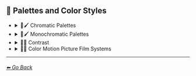 ## 🎨 Palettes and Color Styles

- <details><summary>🎨🖌 Chromatic Palettes</summary><p>

    | Keyword        | Image      |
    | ------------- |:-------------:|
    |Warm Color Palette| <img src="https://github.com/willwulfken/MidJourney-Styles-and-Keywords/blob/main/Images/MidJourney%20Styles%20(sphere)/sphere_warmcolorpalette.png?raw=true" width="256" /> | 
    |Cool Color Palette| <img src="https://github.com/willwulfken/MidJourney-Styles-and-Keywords/blob/main/Images/MidJourney%20Styles%20(sphere)/sphere_coolcolorpalette.png?raw=true" width="256" /> | 
    |Colorful| <img src="https://github.com/willwulfken/MidJourney-Styles-and-Keywords/blob/main/Images/MidJourney%20Styles%20(sphere)/sphere_colorful.png?raw=true" width="256" /> | 
    |Rainbow| <img src="https://github.com/willwulfken/MidJourney-Styles-and-Keywords/blob/main/Images/MidJourney%20Styles%20(sphere)/sphere_Rainbow.png?raw=true" width="256" /> | 
	|Spectral Color| <img src="https://github.com/willwulfken/MidJourney-Styles-and-Keywords/blob/main/Images/MidJourney%20Styles%20(sphere)/sphere_SpectralColor.png?raw=true" width="256" /> |
	|Inverted Colors| <img src="https://github.com/willwulfken/MidJourney-Styles-and-Keywords-Reference/blob/main/Images/MidJourney%20Styles%20(sphere)/sphere_Inverted_Colors.png?raw=true" width="256" /> |
	|Chroma| <img src="https://github.com/willwulfken/MidJourney-Styles-and-Keywords/blob/main/Images/MidJourney%20Styles%20(sphere)/sphere_Chroma.png?raw=true" width="256" /> |
	|Dichromatism| <img src="https://github.com/willwulfken/MidJourney-Styles-and-Keywords/blob/main/Images/MidJourney%20Styles%20(sphere)/sphere_Dichromatism.png?raw=true" width="256" /> |
	|Tetrachromacy| <img src="https://github.com/willwulfken/MidJourney-Styles-and-Keywords/blob/main/Images/MidJourney%20Styles%20(sphere)/sphere_Tetrachromacy.png?raw=true" width="256" /> |
	|Saturated| <img src="https://github.com/willwulfken/MidJourney-Styles-and-Keywords/blob/main/Images/MidJourney%20Styles%20(sphere)/sphere_Saturated.png?raw=true" width="256" /> |
    |Neon| <img src="https://github.com/willwulfken/MidJourney-Styles-and-Keywords/blob/main/Images/MidJourney%20Styles%20(sphere)/sphere_neon.png?raw=true" width="256" /> | 
	|Electric Colors| <img src="https://github.com/willwulfken/MidJourney-Styles-and-Keywords-Reference/blob/main/Images/MidJourney%20Styles%20(sphere)/sphere_Electric_Colors.png?raw=true" width="256" /> |
    |Tonal Colors| <img src="https://github.com/willwulfken/MidJourney-Styles-and-Keywords/blob/main/Images/MidJourney%20Styles%20(sphere)/sphere_tonalcolors.png?raw=true" width="256" /> | 
	|Complimentary-Colors| <img src="https://github.com/willwulfken/MidJourney-Styles-and-Keywords-Reference/blob/main/Images/MidJourney%20Styles%20(sphere)/sphere_Complimentary-Colors.png?raw=true" width="256" /> |
	|Split-Complementary-Colors| <img src="https://github.com/willwulfken/MidJourney-Styles-and-Keywords-Reference/blob/main/Images/MidJourney%20Styles%20(sphere)/sphere_Split-Complementary-Colors.png?raw=true" width="256" /> |
	|Supplementary-Colors| <img src="https://github.com/willwulfken/MidJourney-Styles-and-Keywords-Reference/blob/main/Images/MidJourney%20Styles%20(sphere)/sphere_Supplementary-Colors.png?raw=true" width="256" /> |
	|Analogous-Colors| <img src="https://github.com/willwulfken/MidJourney-Styles-and-Keywords-Reference/blob/main/Images/MidJourney%20Styles%20(sphere)/sphere_Analogous-Colors.png?raw=true" width="256" /> |
	|Triadic-Colors| <img src="https://github.com/willwulfken/MidJourney-Styles-and-Keywords-Reference/blob/main/Images/MidJourney%20Styles%20(sphere)/sphere_Triadic-Colors.png?raw=true" width="256" /> |
	|Tetradic-Colors| <img src="https://github.com/willwulfken/MidJourney-Styles-and-Keywords-Reference/blob/main/Images/MidJourney%20Styles%20(sphere)/sphere_Tetradic-Colors.png?raw=true" width="256" /> |
	|Polychromatic-Colors| <img src="https://github.com/willwulfken/MidJourney-Styles-and-Keywords-Reference/blob/main/Images/MidJourney%20Styles%20(sphere)/sphere_Polychromatic-Colors.png?raw=true" width="256" /> |
    |Light| <img src="https://github.com/willwulfken/MidJourney-Styles-and-Keywords/blob/main/Images/MidJourney%20Styles%20(sphere)/sphere_light.png?raw=true" width="256" /> | 
    |Dark| <img src="https://github.com/willwulfken/MidJourney-Styles-and-Keywords/blob/main/Images/MidJourney%20Styles%20(sphere)/sphere_dark.png?raw=true" width="256" /> | 
    |Light Mode| <img src="https://github.com/willwulfken/MidJourney-Styles-and-Keywords/blob/main/Images/MidJourney%20Styles%20(sphere)/sphere_LightMode.png?raw=true" width="256" /> | 
    |Dark Mode| <img src="https://github.com/willwulfken/MidJourney-Styles-and-Keywords/blob/main/Images/MidJourney%20Styles%20(sphere)/sphere_DarkMode.png?raw=true" width="256" /> | 
    |Tones of Black| <img src="https://github.com/willwulfken/MidJourney-Styles-and-Keywords/blob/main/Images/MidJourney%20Styles%20(sphere)/sphere_tonesofblack.png?raw=true" width="256" /> | 
    |Tones of Black in Background| <img src="https://github.com/willwulfken/MidJourney-Styles-and-Keywords/blob/main/Images/MidJourney%20Styles%20(sphere)/sphere_tonesofblackinbackground.png?raw=true" width="256" /> | 
    |Light Blue Background| <img src="https://github.com/willwulfken/MidJourney-Styles-and-Keywords/blob/main/Images/MidJourney%20Styles%20(sphere)/sphere_LightBlueBackground.png?raw=true" width="256" /> |
    |Light Blue Foreground| <img src="https://github.com/willwulfken/MidJourney-Styles-and-Keywords/blob/main/Images/MidJourney%20Styles%20(sphere)/sphere_LightBlueForeground.png?raw=true" width="256" /> |
    |Light Blue| <img src="https://github.com/willwulfken/MidJourney-Styles-and-Keywords/blob/main/Images/MidJourney%20Styles%20(sphere)/sphere_LightBlue.png?raw=true" width="256" /> |

  </p></details>


- <details><summary>🎨🖌 Monochromatic Palettes</summary><p>

    | Keyword        | Image      |
    | ------------- |:-------------:|
    |Monochrome| <img src="https://github.com/willwulfken/MidJourney-Styles-and-Keywords/blob/main/Images/MidJourney%20Styles%20(sphere)/sphere_Monochrome.png?raw=true" width="256" /> | 
    |Black and White| <img src="https://github.com/willwulfken/MidJourney-Styles-and-Keywords/blob/main/Images/MidJourney%20Styles%20(sphere)/sphere_blackandwhite.png?raw=true" width="256" /> | 
	|Desaturated| <img src="https://github.com/willwulfken/MidJourney-Styles-and-Keywords/blob/main/Images/MidJourney%20Styles%20(sphere)/sphere_Desaturated.png?raw=true" width="256" /> |
    |Sepia| <img src="https://github.com/willwulfken/MidJourney-Styles-and-Keywords/blob/main/Images/MidJourney%20Styles%20(sphere)/sphere_sepia.png?raw=true" width="256" /> | 

    </p></details>


- <details><summary>🎨🔲 Contrast</summary><p>

    | Keyword        | Image      |
    | ------------- |:-------------:|
    |High Contrast| <img src="https://github.com/willwulfken/MidJourney-Styles-and-Keywords/blob/main/Images/MidJourney%20Styles%20(sphere)/sphere_highcontrast.png?raw=true" width="256" /> | 
    |Low Contrast| <img src="https://github.com/willwulfken/MidJourney-Styles-and-Keywords/blob/main/Images/MidJourney%20Styles%20(sphere)/sphere_lowcontrast.png?raw=true" width="256" /> | 

    </p></details>


- <details><summary>🎨🎥 Color Motion Picture Film Systems</summary><p>

    | Keyword        | Image      |
    | ------------- |:-------------:|
    |Technicolor| <img src="https://github.com/willwulfken/MidJourney-Styles-and-Keywords/blob/main/Images/MidJourney%20Styles%20(sphere)/sphere_technicolor.png?raw=true" width="256" /> | 
    |Kinemacolor| <img src="https://github.com/willwulfken/MidJourney-Styles-and-Keywords/blob/main/Images/MidJourney%20Styles%20(sphere)/sphere_Kinemacolor.png?raw=true" width="256" /> | 
    |Kodachrome| <img src="https://github.com/willwulfken/MidJourney-Styles-and-Keywords/blob/main/Images/MidJourney%20Styles%20(sphere)/sphere_Kodachrome.png?raw=true" width="256" /> | 
    |Cinecolor| <img src="https://github.com/willwulfken/MidJourney-Styles-and-Keywords/blob/main/Images/MidJourney%20Styles%20(sphere)/sphere_Cinecolor.png?raw=true" width="256" /> | 
    |Agfacolor| <img src="https://github.com/willwulfken/MidJourney-Styles-and-Keywords/blob/main/Images/MidJourney%20Styles%20(sphere)/sphere_Agfacolor.png?raw=true" width="256" /> | 

    </p></details>


---
###### [⬅ Go Back](https://github.com/willwulfken/MidJourney-Styles-and-Keywords/blob/main/README.md)